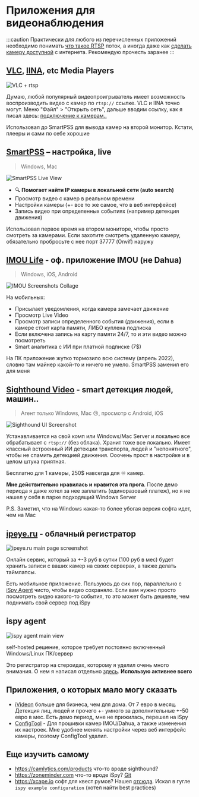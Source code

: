 # Приложения для видеонаблюдения


:::caution
Практически для любого из перечисленных приложений необходимо понимать [что такое RTSP](../connection.md) поток, а иногда даже как [сделать камеру доступной](../expose.md) с интернета. Рекомендую прочесть заранее
:::


## [VLC](https://www.videolan.org/vlc/), [IINA](https://iina.io), etc Media Players

![VLC + rtsp](https://i.imgur.com/GXFSZ6m.png)

Думаю, любой популярный видеопроигрыватель имеет возможность воспроизводить видео с камер по `rtsp://` ссылке. VLC и IINA точно могут. Меню "Файл" > "Открыть сеть", дальше вводим ссылку, как я писал здесь: [подключение к камерам..](../connection.md)

Использовал до SmartPSS для вывода камер на второй монитор. Кстати, плееры и сами по себе хорошие

## [SmartPSS](https://dahuawiki.com/SmartPSS) – настройка, live

> Windows, Mac

![SmartPSS Live View](https://i.imgur.com/mOtNuq9.png)

- 🔍 **Помогает найти IP камеры в локальной сети (auto search)**
- Просмотр видео с камер в реальном времени
- Настройки камеры (+- все то же самое, что в веб интерфейсе)
- Запись видео при определенных событиях (например детекция движения)

Использовал первое время на втором мониторе, чтобы просто смотреть за камерами. Если захотите смотреть удаленную камеру, обязательно пробросьте с нее порт 37777 (Onvif) наружу

## [IMOU Life](https://www.imoulife.com/uk/support/download/app) - оф. приложение IMOU (не Dahua)

> Windows, iOS, Android

![IMOU Screenshots Collage](https://i.imgur.com/hNsgqcU.jpg)

На мобильных:

- Присылает уведомления, когда камера замечает движение
- Просмотр Live Video
- Просмотр записи определенного события (движения), если в камере стоит карта памяти, ЛИБО куплена подписка
- Если включена запись на карту памяти 24/7, то и эти видео можно посмотреть
- Smart аналитика с ИИ при платной подписке (7$)

На ПК приложение жутко тормозило всю систему (апрель 2022), словно там майнер какой-то и ничего не умело. SmartPSS заменил его для меня

## [Sighthound Video](https://www.sighthound.com/products/sighthound-video) - smart детекция людей, машин..

> Агент только Windows, Mac 😢, просмотр с Android, iOS

![Sighthound UI Screenshot](https://i.imgur.com/uDu6TX5.png)

Устанавливается на свой комп или Windows/Mac Server и локально все обрабатывает с `rtsp://` (без облака). Хранит тоже все локально. Имеет классный встроенный ИИ детекции транспорта, людей и "непонятного", чтобы не спамить детекцией движения. Ооочень прост в настройке и в целом штука приятная.

Бесплатно для 1 камеры, 250$ навсегда для ♾️ камер.

**Мне действительно нравилась и нравится эта прога**. После демо периода я даже хотел за нее заплатить (единоразовый платеж), но я не нашел у себя в парке подходящий Windows Server

P.S. Заметил, что на Windows какая-то более убогая версия софта идет, чем на Mac

## [ipeye.ru](https://ipeye.ru) - облачный регистратор

![ipeye.ru main page screenshot](https://i.imgur.com/mEVzQgh.png)

Онлайн сервис, который за +-3 руб в сутки (100 руб в мес) будет хранить записи с ваших камер на своих серверах, а также делать таймлапсы.

Есть мобильное приложение. Пользуюсь до сих пор, параллельно с [iSpy Agent](ispy.md) чисто, чтобы видео сохраняло. Если вам нужно просто посмотреть видео какого-то события, то это может быть дешевле, чем поднимать свой сервер под iSpy

## ispy agent

![ispy agent main view](https://i.imgur.com/dDUsb3F.png)

self-hosted решение, которое требует постоянно включенный Windows/Linux ПК/сервер

Это регистратор на стероидах, которому я уделил очень много внимания. О нем я написал отдельно [здесь](ispy.md). **Использую активнее всего**

## Приложения, о которых мало могу сказать

- [iVideon](https://my.ivideon.com/) больше для бизнеса, чем для дома. От 7 евро в месяц. Детекция лиц, людей и прочего +- умного за дополнительные +-50 евро в мес. Есть демо период, мне не прижилась, перешел на iSpy
- [ConfigTool](https://dahuawiki.com/ConfigTool) - Для прошивки камер IMOU/Dahua, а также изменения их настроек. Мне удобнее менять настройки через веб интерфейс камеры, поэтому ConfigTool удалил.


## Еще изучить самому

- https://camlytics.com/products что-то вроде sighthound?
- https://zoneminder.com что-то вроде iSpy? [Git](https://github.com/ZoneMinder/ZoneMinder/)
- https://xcape.io софт для квест румов? Нашел [отсюда](https://xcape.io/public/documentation/en/room/AddanexternalapplicationiSpy.html). Искал в гугле `ispy example configuration` (хотел найти best practices)
